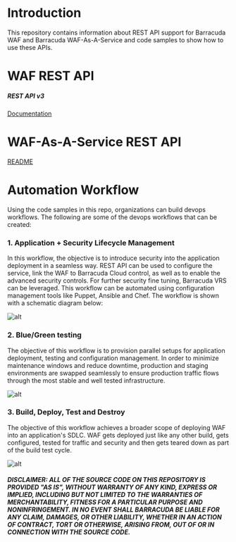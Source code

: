 # Introduction

This repository contains information about REST API support for Barracuda WAF and Barracuda WAF-As-A-Service and code samples to show how to use these APIs.

# WAF REST API

##### REST API v3
[Documentation](https://campus.barracuda.com/product/webapplicationfirewall/api)

# WAF-As-A-Service REST API
[README](https://github.com/barracudanetworks/waf-automation/blob/master/waf-as-a-service-api/README.md)

# Automation Workflow
Using the code samples in this repo, organizations can build devops workflows. The following are some of the devops workflows that can be created:

### 1. Application + Security Lifecycle Management
In this workflow, the objective is to introduce security into the application deployment in a seamless way. REST API can be used to configure the service, link the WAF to Barracuda Cloud control, as well as to enable the advanced security controls. For further security fine tuning, Barracuda VRS can be leveraged. This workflow can be automated using configuration management tools like Puppet, Ansible and Chef. The workflow is shown with a schematic diagram below:

![alt](https://github.com/barracudanetworks/waf-automation/blob/master/images/Screen%20Shot%202017-09-07%20at%2011.19.23%20AM.png)

### 2. Blue/Green testing
The objective of this workflow is to provision parallel setups for application deployment, testing and configuration management. In order to minimize maintenance windows and reduce downtime, production and staging environments are swapped seamlessly to ensure production traffic flows through the most stable and well tested infrastructure.

![alt](https://github.com/barracudanetworks/waf-automation/blob/master/images/Screen%20Shot%202017-09-07%20at%2011.20.39%20AM.png)

### 3. Build, Deploy, Test and Destroy
The objective of this workflow achieves a broader scope of deploying WAF into an application's SDLC. WAF gets deployed just like any other build, gets configured, tested for traffic and security and then gets teared down as part of the build test cycle.

![alt](https://github.com/barracudanetworks/waf-automation/blob/master/images/Screen%20Shot%202017-09-07%20at%2011.21.15%20AM.png)

##### DISCLAIMER: ALL OF THE SOURCE CODE ON THIS REPOSITORY IS PROVIDED "AS IS", WITHOUT WARRANTY OF ANY KIND, EXPRESS OR IMPLIED, INCLUDING BUT NOT LIMITED TO THE WARRANTIES OF MERCHANTABILITY, FITNESS FOR A PARTICULAR PURPOSE AND NONINFRINGEMENT. IN NO EVENT SHALL BARRACUDA BE LIABLE FOR ANY CLAIM, DAMAGES, OR OTHER LIABILITY, WHETHER IN AN ACTION OF CONTRACT, TORT OR OTHERWISE, ARISING FROM, OUT OF OR IN CONNECTION WITH THE SOURCE CODE. #####
